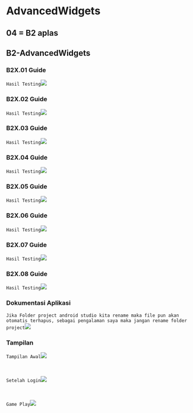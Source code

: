 # AdvancedWidgets

## 04 = B2 aplas

## B2-AdvancedWidgets


### B2X.01 Guide

`Hasil Testing`![](img/test/11.png)

### B2X.02 Guide

`Hasil Testing`![](img/test/21.png)

### B2X.03 Guide

`Hasil Testing`![](img/test/31.png)

### B2X.04 Guide

`Hasil Testing`![](img/test/41.png)

### B2X.05 Guide

`Hasil Testing`![](img/test/51.png)

### B2X.06 Guide

`Hasil Testing`![](img/test/61.png)


### B2X.07 Guide

`Hasil Testing`![](img/test/71.png)

### B2X.08 Guide

`Hasil Testing`![](img/test/81.png)

### Dokumentasi Aplikasi

`Jika Folder project android studio kita rename maka file pun akan otomatis terhapus, sebagai pengalaman saya maka jangan rename folder project`![](img/kesalahan_fatal.png)

### Tampilan

`Tampilan Awal`![](img/tamp1.jpg)

<br>

`Setelah Login`![](img/login.jpg)

<br>

`Game Play`![](img/running.jpg)